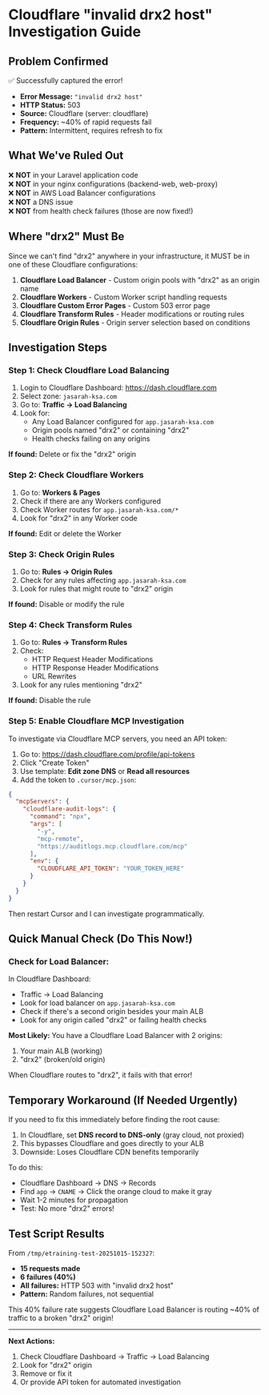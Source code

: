# Cloudflare "invalid drx2 host" Investigation Guide

## Problem Confirmed

✅ Successfully captured the error!
- **Error Message:** `"invalid drx2 host"`  
- **HTTP Status:** 503
- **Source:** Cloudflare (server: cloudflare)
- **Frequency:** ~40% of rapid requests fail
- **Pattern:** Intermittent, requires refresh to fix

## What We've Ruled Out

❌ **NOT** in your Laravel application code  
❌ **NOT** in your nginx configurations (backend-web, web-proxy)  
❌ **NOT** in AWS Load Balancer configurations  
❌ **NOT** a DNS issue  
❌ **NOT** from health check failures (those are now fixed!)

## Where "drx2" Must Be

Since we can't find "drx2" anywhere in your infrastructure, it MUST be in one of these Cloudflare configurations:

1. **Cloudflare Load Balancer** - Custom origin pools with "drx2" as an origin name
2. **Cloudflare Workers** - Custom Worker script handling requests
3. **Cloudflare Custom Error Pages** - Custom 503 error page
4. **Cloudflare Transform Rules** - Header modifications or routing rules
5. **Cloudflare Origin Rules** - Origin server selection based on conditions

## Investigation Steps

### Step 1: Check Cloudflare Load Balancing

1. Login to Cloudflare Dashboard: https://dash.cloudflare.com
2. Select zone: `jasarah-ksa.com`
3. Go to: **Traffic → Load Balancing**
4. Look for:
   - Any Load Balancer configured for `app.jasarah-ksa.com`
   - Origin pools named "drx2" or containing "drx2"
   - Health checks failing on any origins
   
**If found:** Delete or fix the "drx2" origin

### Step 2: Check Cloudflare Workers

1. Go to: **Workers & Pages**
2. Check if there are any Workers configured
3. Check Worker routes for `app.jasarah-ksa.com/*`
4. Look for "drx2" in any Worker code

**If found:** Edit or delete the Worker

### Step 3: Check Origin Rules

1. Go to: **Rules → Origin Rules**
2. Check for any rules affecting `app.jasarah-ksa.com`
3. Look for rules that might route to "drx2" origin

**If found:** Disable or modify the rule

### Step 4: Check Transform Rules

1. Go to: **Rules → Transform Rules**
2. Check:
   - HTTP Request Header Modifications
   - HTTP Response Header Modifications
   - URL Rewrites
3. Look for any rules mentioning "drx2"

**If found:** Disable the rule

### Step 5: Enable Cloudflare MCP Investigation

To investigate via Cloudflare MCP servers, you need an API token:

1. Go to: https://dash.cloudflare.com/profile/api-tokens
2. Click "Create Token"
3. Use template: **Edit zone DNS** or **Read all resources**
4. Add the token to `.cursor/mcp.json`:

```json
{
  "mcpServers": {
    "cloudflare-audit-logs": {
      "command": "npx",
      "args": [
        "-y",
        "mcp-remote",
        "https://auditlogs.mcp.cloudflare.com/mcp"
      ],
      "env": {
        "CLOUDFLARE_API_TOKEN": "YOUR_TOKEN_HERE"
      }
    }
  }
}
```

Then restart Cursor and I can investigate programmatically.

## Quick Manual Check (Do This Now!)

### Check for Load Balancer:

In Cloudflare Dashboard:
- Traffic → Load Balancing
- Look for load balancer on `app.jasarah-ksa.com`
- Check if there's a second origin besides your main ALB
- Look for any origin called "drx2" or failing health checks

**Most Likely:** You have a Cloudflare Load Balancer with 2 origins:
1. Your main ALB (working)
2. "drx2" (broken/old origin)

When Cloudflare routes to "drx2", it fails with that error!

## Temporary Workaround (If Needed Urgently)

If you need to fix this immediately before finding the root cause:

1. In Cloudflare, set **DNS record to DNS-only** (gray cloud, not proxied)
2. This bypasses Cloudflare and goes directly to your ALB
3. Downside: Loses Cloudflare CDN benefits temporarily

To do this:
- Cloudflare Dashboard → DNS → Records
- Find `app` → `CNAME` → Click the orange cloud to make it gray
- Wait 1-2 minutes for propagation
- Test: No more "drx2" errors!

## Test Script Results

From `/tmp/etraining-test-20251015-152327`:
- **15 requests made**
- **6 failures (40%)** 
- **All failures:** HTTP 503 with "invalid drx2 host"
- **Pattern:** Random failures, not sequential

This 40% failure rate suggests Cloudflare Load Balancer is routing ~40% of traffic to a broken "drx2" origin!

---

**Next Actions:**
1. Check Cloudflare Dashboard → Traffic → Load Balancing
2. Look for "drx2" origin
3. Remove or fix it
4. Or provide API token for automated investigation


